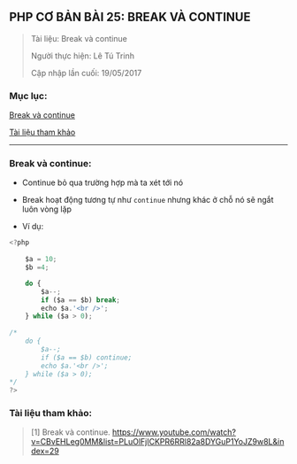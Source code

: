 ## PHP CƠ BẢN BÀI 25: BREAK VÀ CONTINUE

> Tài liệu: Break và continue
>
> Người thực hiện: Lê Tú Trinh
>
> Cập nhập lần cuối: 19/05/2017

### Mục lục:

[Break và continue](#1)

[Tài liệu tham khảo](#2)

***

<a name="1"></a>
### Break và continue:

- Continue bỏ qua trường hợp mà ta xét tới nó

- Break hoạt động tương tự như `continue` nhưng khác ở chỗ nó sẽ ngắt luôn vòng lặp

- Ví dụ:

```javascript
<?php
	
	$a = 10;
	$b =4;

	do {
		$a--;
		if ($a == $b) break;
		echo $a.'<br />';
	} while ($a > 0);
	
/*
	do {
		$a--;
		if ($a == $b) continue;
		echo $a.'<br />';
	} while ($a > 0);
*/
?>
```

<a name="2"></a>
### Tài liệu tham khảo:

> [1] Break và continue. https://www.youtube.com/watch?v=CBvEHLeg0MM&list=PLuOlFjICKPR6RRl82a8DYGuP1YoJZ9w8L&index=29